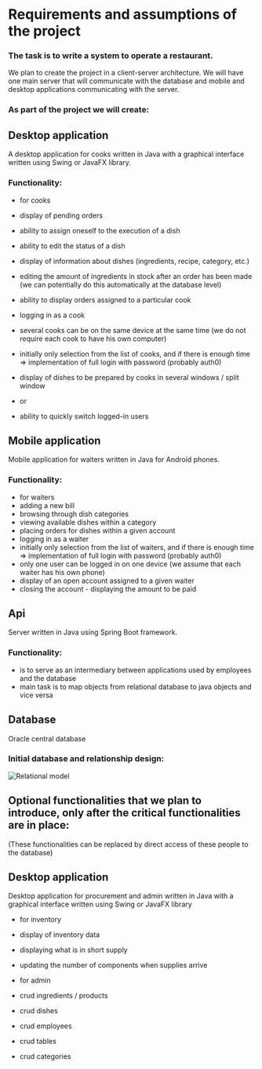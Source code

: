# Requirements and assumptions of the project

### The task is to write a system to operate a restaurant.

We plan to create the project in a client-server architecture. We will have one main server that will communicate with the database and mobile and desktop applications communicating with the server.

### As part of the project we will create:

## Desktop application

A desktop application for cooks written in Java with a graphical interface written using Swing or JavaFX library.

### Functionality:

- for cooks

- display of pending orders
- ability to assign oneself to the execution of a dish
- ability to edit the status of a dish
- display of information about dishes (ingredients, recipe, category, etc.)
- editing the amount of ingredients in stock after an order has been made (we can potentially do this automatically at the database level)
- ability to display orders assigned to a particular cook
- logging in as a cook
- several cooks can be on the same device at the same time (we do not require each cook to have his own computer)
- initially only selection from the list of cooks, and if there is enough time => implementation of full login with password (probably auth0)
- display of dishes to be prepared by cooks in several windows / split window
- or
- ability to quickly switch logged-in users

## Mobile application

Mobile application for waiters written in Java for Android phones.

### Functionality:

- for waiters
- adding a new bill
- browsing through dish categories
- viewing available dishes within a category
- placing orders for dishes within a given account
- logging in as a waiter
- initially only selection from the list of waiters, and if there is enough time => implementation of full login with password (probably auth0)
- only one user can be logged in on one device (we assume that each waiter has his own phone)
- display of an open account assigned to a given waiter
- closing the account - displaying the amount to be paid

## Api

Server written in Java using Spring Boot framework.

### Functionality:

- is to serve as an intermediary between applications used by employees and the database
- main task is to map objects from relational database to java objects and vice versa

## Database

Oracle central database

### Initial database and relationship design:
![Relational model](./diagrams/relational_model_draft.png)

## Optional functionalities that we plan to introduce, only after the critical functionalities are in place:

(These functionalities can be replaced by direct access of these people to the database)

## Desktop application

Desktop application for procurement and admin written in Java with a graphical interface written using Swing or JavaFX library

- for inventory

- display of inventory data
- displaying what is in short supply
- updating the number of components when supplies arrive

- for admin

- crud ingredients / products
- crud dishes
- crud employees
- crud tables
- crud categories
